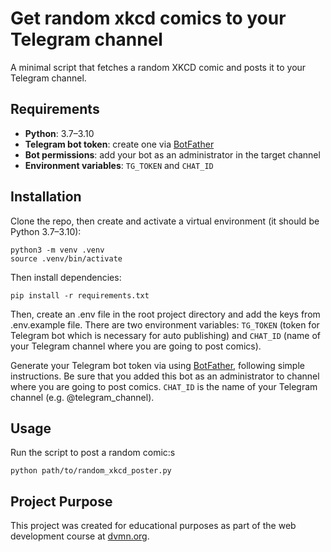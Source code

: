 # Get random xkcd comics to your Telegram channel #

A minimal script that fetches a random XKCD comic and posts it to your Telegram channel.

## Requirements ##

- **Python**: 3.7–3.10  
- **Telegram bot token**: create one via [BotFather](https://telegram.me/BotFather)  
- **Bot permissions**: add your bot as an administrator in the target channel  
- **Environment variables**: `TG_TOKEN` and `CHAT_ID`

## Installation ##

Clone the repo, then create and activate a virtual environment (it should be Python 3.7–3.10):

```shell
python3 -m venv .venv
source .venv/bin/activate
```

Then install dependencies:

```shell
pip install -r requirements.txt
```

Then, create an .env file in the root project directory and add the keys from .env.example file. There are two environment variables: `TG_TOKEN` (token for Telegram bot which is necessary for auto publishing) and `CHAT_ID` (name of your Telegram channel where you are going to post comics).

Generate your Telegram bot token via using [BotFather](https://telegram.me/BotFather), following simple instructions. Be sure that you added this bot as an administrator to channel where you are going to post comics. `CHAT_ID` is the name of your Telegram channel (e.g. @telegram_channel).

## Usage ##

Run the script to post a random comic:s

```shell
python path/to/random_xkcd_poster.py
```

## Project Purpose ##

This project was created for educational purposes as part of the web development course at [dvmn.org](https://dvmn.org).